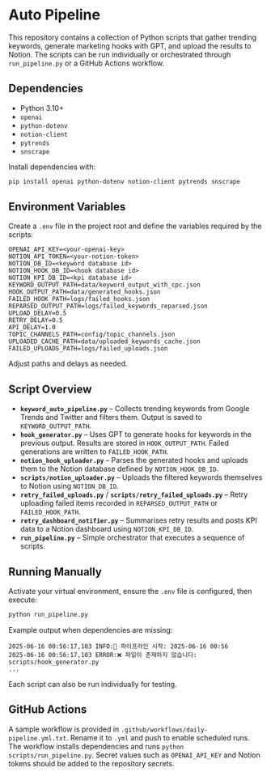# Auto Pipeline

This repository contains a collection of Python scripts that gather trending keywords, generate marketing hooks with GPT, and upload the results to Notion. The scripts can be run individually or orchestrated through `run_pipeline.py` or a GitHub Actions workflow.

## Dependencies

- Python 3.10+
- `openai`
- `python-dotenv`
- `notion-client`
- `pytrends`
- `snscrape`

Install dependencies with:

```bash
pip install openai python-dotenv notion-client pytrends snscrape
```

## Environment Variables

Create a `.env` file in the project root and define the variables required by the scripts:

```
OPENAI_API_KEY=<your-openai-key>
NOTION_API_TOKEN=<your-notion-token>
NOTION_DB_ID=<keyword database id>
NOTION_HOOK_DB_ID=<hook database id>
NOTION_KPI_DB_ID=<kpi database id>
KEYWORD_OUTPUT_PATH=data/keyword_output_with_cpc.json
HOOK_OUTPUT_PATH=data/generated_hooks.json
FAILED_HOOK_PATH=logs/failed_hooks.json
REPARSED_OUTPUT_PATH=logs/failed_keywords_reparsed.json
UPLOAD_DELAY=0.5
RETRY_DELAY=0.5
API_DELAY=1.0
TOPIC_CHANNELS_PATH=config/topic_channels.json
UPLOADED_CACHE_PATH=data/uploaded_keywords_cache.json
FAILED_UPLOADS_PATH=logs/failed_uploads.json
```

Adjust paths and delays as needed.

## Script Overview

- **`keyword_auto_pipeline.py`** – Collects trending keywords from Google Trends and Twitter and filters them. Output is saved to `KEYWORD_OUTPUT_PATH`.
- **`hook_generator.py`** – Uses GPT to generate hooks for keywords in the previous output. Results are stored in `HOOK_OUTPUT_PATH`. Failed generations are written to `FAILED_HOOK_PATH`.
- **`notion_hook_uploader.py`** – Parses the generated hooks and uploads them to the Notion database defined by `NOTION_HOOK_DB_ID`.
- **`scripts/notion_uploader.py`** – Uploads the filtered keywords themselves to Notion using `NOTION_DB_ID`.
- **`retry_failed_uploads.py`** / **`scripts/retry_failed_uploads.py`** – Retry uploading failed items recorded in `REPARSED_OUTPUT_PATH` or `FAILED_HOOK_PATH`.
- **`retry_dashboard_notifier.py`** – Summarises retry results and posts KPI data to a Notion dashboard using `NOTION_KPI_DB_ID`.
- **`run_pipeline.py`** – Simple orchestrator that executes a sequence of scripts.

## Running Manually

Activate your virtual environment, ensure the `.env` file is configured, then execute:

```bash
python run_pipeline.py
```

Example output when dependencies are missing:

```text
2025-06-16 00:56:17,103 INFO:🧩 파이프라인 시작: 2025-06-16 00:56
2025-06-16 00:56:17,103 ERROR:❌ 파일이 존재하지 않습니다: scripts/hook_generator.py
...
```

Each script can also be run individually for testing.

## GitHub Actions

A sample workflow is provided in `.github/workflows/daily-pipeline.yml.txt`. Rename it to `.yml` and push to enable scheduled runs. The workflow installs dependencies and runs `python scripts/run_pipeline.py`. Secret values such as `OPENAI_API_KEY` and Notion tokens should be added to the repository secrets.

